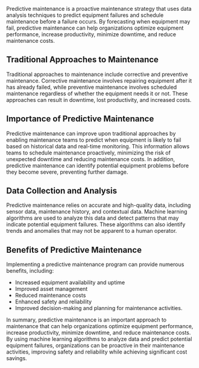 
Predictive maintenance is a proactive maintenance strategy that uses data analysis techniques to predict equipment failures and schedule maintenance before a failure occurs. By forecasting when equipment may fail, predictive maintenance can help organizations optimize equipment performance, increase productivity, minimize downtime, and reduce maintenance costs.

Traditional Approaches to Maintenance
-------------------------------------

Traditional approaches to maintenance include corrective and preventive maintenance. Corrective maintenance involves repairing equipment after it has already failed, while preventive maintenance involves scheduled maintenance regardless of whether the equipment needs it or not. These approaches can result in downtime, lost productivity, and increased costs.

Importance of Predictive Maintenance
------------------------------------

Predictive maintenance can improve upon traditional approaches by enabling maintenance teams to predict when equipment is likely to fail based on historical data and real-time monitoring. This information allows teams to schedule maintenance proactively, minimizing the risk of unexpected downtime and reducing maintenance costs. In addition, predictive maintenance can identify potential equipment problems before they become severe, preventing further damage.

Data Collection and Analysis
----------------------------

Predictive maintenance relies on accurate and high-quality data, including sensor data, maintenance history, and contextual data. Machine learning algorithms are used to analyze this data and detect patterns that may indicate potential equipment failures. These algorithms can also identify trends and anomalies that may not be apparent to a human operator.

Benefits of Predictive Maintenance
----------------------------------

Implementing a predictive maintenance program can provide numerous benefits, including:

* Increased equipment availability and uptime
* Improved asset management
* Reduced maintenance costs
* Enhanced safety and reliability
* Improved decision-making and planning for maintenance activities.

In summary, predictive maintenance is an important approach to maintenance that can help organizations optimize equipment performance, increase productivity, minimize downtime, and reduce maintenance costs. By using machine learning algorithms to analyze data and predict potential equipment failures, organizations can be proactive in their maintenance activities, improving safety and reliability while achieving significant cost savings.
